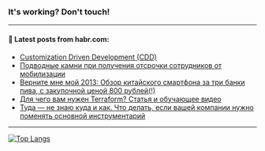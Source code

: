 ### It's working? Don't touch!

---
<!--
#### 🛠️ Technical stack:

![C++](https://img.shields.io/badge/C++-informational?logo=c%2B%2B&style=flat&logoColor=white&color=9C033A)
![Java](https://img.shields.io/badge/Java-informational?logo=java&style=flat&logoColor=white&color=007396)
![Kotlin](https://img.shields.io/badge/Kotlin-informational?logo=Kotlin&style=flat&logoColor=white&color=0095D5)
![JS](https://img.shields.io/badge/JS-informational?logo=javaScript&style=flat&logoColor=black&color=F7Df1E) <br>
![HTML5](https://img.shields.io/badge/HTML5-informational?logo=html5&style=flat&logoColor=white&color=E34F26)
![CSS3](https://img.shields.io/badge/CSS3-informational?logo=css3&style=flat&logoColor=white&color=157286)
![Sass](https://img.shields.io/badge/Saas-informational?logo=sass&style=flat&logoColor=white&color=hotpink)
![PHP](https://img.shields.io/badge/PHP-informational?logo=php&style=flat&logoColor=white&color=777BB4) <br>
![WebPAck](https://img.shields.io/badge/WebPack-informational?logo=webPack&style=flat&logoColor=white&color=FF6F00)
![Bootstrap](https://img.shields.io/badge/Bootstrap-informational?logo=Bootstrap&style=flat&logoColor=white&color=7952B3)
![MySQL](https://img.shields.io/badge/MySQL-informational?logo=MySQL&style=flat&logoColor=white&color=00f) <br>
![NodeJS](https://img.shields.io/badge/NodeJS-informational?logo=node.js&style=flat&logoColor=white&color=43853D)
![Spring](https://img.shields.io/badge/Spring-informational?logo=Spring&style=flat&logoColor=white&color=0A9EDC)
![Angular](https://img.shields.io/badge/Vue-informational?logo=vue.js&style=flat&logoColor=white&color=red)
![Git](https://img.shields.io/badge/Git-informational?logo=git&style=flat&logoColor=white&color=darkorange)

___
-->

#### 💬 Latest posts from habr.com:

<!-- BLOG-POST-LIST:START -->
- [Customization Driven Development &lpar;CDD&rpar;](https://habr.com/ru/post/692164/?utm_source=habrahabr&utm_medium=rss&utm_campaign=692164)
- [Подводные камни при получения отсрочки сотрудников от мобилизации](https://habr.com/ru/post/692162/?utm_source=habrahabr&utm_medium=rss&utm_campaign=692162)
- [Верните мне мой 2013: Обзор китайского смартфона за три банки пива, с закупочной ценой 800 рублей&lpar;!&rpar;](https://habr.com/ru/post/692160/?utm_source=habrahabr&utm_medium=rss&utm_campaign=692160)
- [Для чего вам нужен Terraform? Статья и обучающее видео](https://habr.com/ru/post/692138/?utm_source=habrahabr&utm_medium=rss&utm_campaign=692138)
- [Туда — не знаю куда и как. Что делать, если вашей компании нужно поменять основной инструментарий](https://habr.com/ru/post/688686/?utm_source=habrahabr&utm_medium=rss&utm_campaign=688686)
<!-- BLOG-POST-LIST:END -->

---

[![Top Langs](https://github-readme-stats.vercel.app/api/top-langs/?username=zloylis&layout=compact&hide_border=true&theme=dracula)](https://github.com/zloylis)
